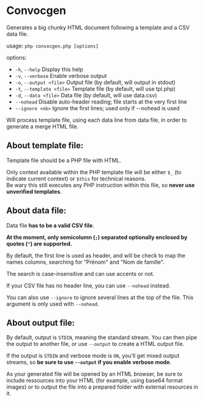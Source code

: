 # Convocgen

Generates a big chunky HTML document following a template and a CSV data file.

usage: `php convocgen.php [options]`

options:
- `-h`, `--help`              Display this help
- `-v`, `--verbose`           Enable verbose output
- `-o`, `--output <file>`     Output file (by default, will output in stdout)
- `-t`, `--template <file>`   Template file (by default, will use tpl.php)
- `-d`, `--data <file>`       Data file (by default, will use data.csv)
- `--nohead`                  Disable auto-header reading; file starts at the very first line
- `--ignore <nb>`             Ignore the first <nb> lines; used only if --nohead is used


Will process template file, using each data line from data file,
in order to generate a merge HTML file.


## About template file:

Template file should be a PHP file with HTML.

Only context available within the PHP template
file will be either `$_` (to indicate current context)
or `$this` for technical reasons.  
Be wary this still executes any PHP instruction within this file,
so **never use unverified templates**.


## About data file:

Data file __has to be a valid CSV file__.

**At the moment, only semicolumn (`;`) separated optionally enclosed by quotes (`"`) are supported.**

By default, the first line is used as header,
and will be check to map the names columns,
searching for "Prénom" and "Nom de famille".

The search is case-insensitive and can use accents or not.

If your CSV file has no header line, you can use `--nohead` instead.

You can also use `--ignore` to ignore several lines at the top of the file.
This argument is only used with `--nohead`.


## About output file:

By default, output is `STDIN`, meaning the standard stream.
You can then pipe the output to another file,
or use `--output` to create a HTML output file.

If the output is `STDIN` and verbose mode is `ON`,
you'll get mixed output streams,
so **be sure to use `--output` if you enable verbose mode**.

As your generated file will be opened by an HTML browser,
be sure to include ressources into your HTML
(for example, using base64 format images)
or to output the file into a prepared folder with external resources in it.
